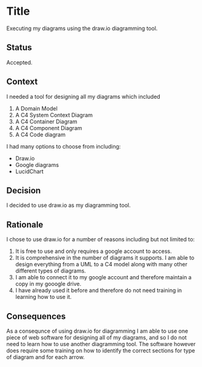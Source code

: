 # Title
Executing my diagrams using the draw.io diagramming tool.

## Status
Accepted.

## Context
I needed a tool for designing all my diagrams which included
1. A Domain Model
2. A C4 System Context Diagram
3. A C4 Container Diagram
4. A C4 Component Diagram
5. A C4 Code diagram

I had many options to choose from including:
-	Draw.io
-	Google diagrams
-	LucidChart
## Decision
I decided to use draw.io as my diagramming tool.
## Rationale
I chose to use draw.io for a number of reasons including but not limited to:
1. It is free to use and only requires a google account to access.
2. It is comprehensive in the number of diagrams it supports. I am able to design everything from a UML to a C4 model along with many other different types of diagrams.
3. I am able to connect it to my google account and therefore maintain a copy in my gooogle drive.
4. I have already used it before and therefore do not need training in learning how to use it.
## Consequences
As a consequnce of using draw.io for diagramming I am able to use one piece of web software for designing all of my diagrams, and so I do not need to learn how to use another diagramming tool. The software however does require some training on how to identify the correct sections for type of diagram and for each arrow. 
